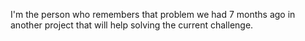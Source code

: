  I'm the person who remembers that problem we had 7 months ago in another project that will help solving the current challenge.
